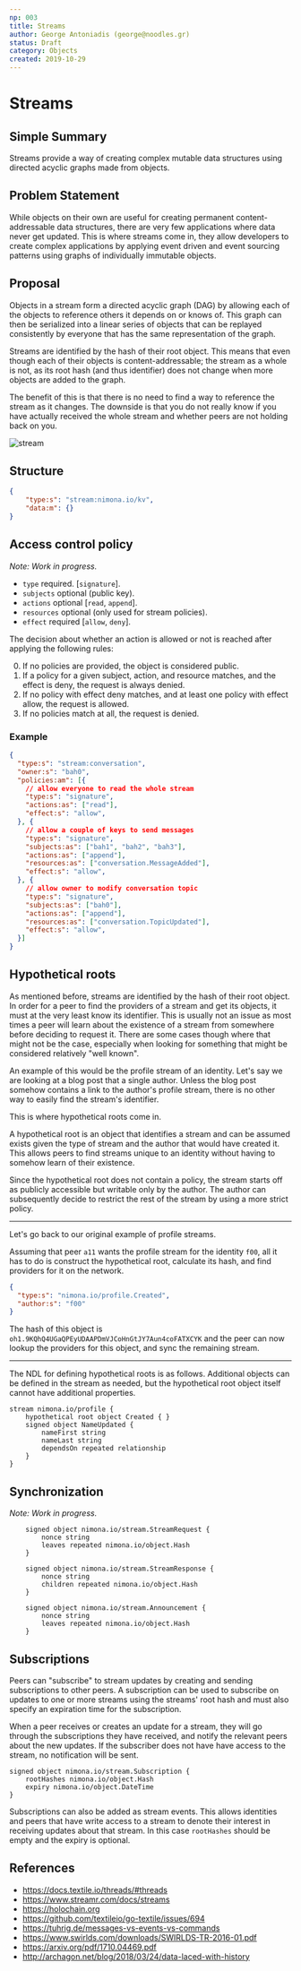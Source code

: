 ```yaml
---
np: 003
title: Streams
author: George Antoniadis (george@noodles.gr)
status: Draft
category: Objects
created: 2019-10-29
---
```


# Streams

## Simple Summary

Streams provide a way of creating complex mutable data structures using
directed acyclic graphs made from objects.

## Problem Statement

While objects on their own are useful for creating permanent content-addressable
data structures, there are very few applications where data never get updated.
This is where streams come in, they allow developers to create complex
applications by applying event driven and event sourcing patterns using graphs
of individually immutable objects.

## Proposal

Objects in a stream form a directed acyclic graph (DAG) by allowing each of the
objects to reference others it depends on or knows of. This graph can then be
serialized into a linear series of objects that can be replayed consistently by
everyone that has the same representation of the graph.

Streams are identified by the hash of their root object. This means that even
though each of their objects is content-addressable; the stream as a whole is
not, as its root hash (and thus identifier) does not change when more objects
are added to the graph.

The benefit of this is that there is no need to find a way to reference the
stream as it changes. The downside is that you do not really know if you have
actually  received the whole stream and whether peers are not holding back on
you.

![stream](./np003-streams.drawio.svg)

## Structure

```json
{
    "type:s": "stream:nimona.io/kv",
    "data:m": {}
}
```

## Access control policy

_Note: Work in progress._

* `type` required. [`signature`].
* `subjects` optional (public key).
* `actions` optional [`read`, `append`].
* `resources` optional (only used for stream policies).
* `effect` required [`allow`, `deny`].

The decision about whether an action is allowed or not is reached after
applying the following rules:

0. If no policies are provided, the object is considered public.
1. If a policy for a given subject, action, and resource matches, and the
  effect is deny, the request is always denied.
2. If no policy with effect deny matches, and at least one policy with effect
  allow, the request is allowed.
3. If no policies match at all, the request is denied.

### Example

```json
{
  "type:s": "stream:conversation",
  "owner:s": "bah0",
  "policies:am": [{
    // allow everyone to read the whole stream
    "type:s": "signature",
    "actions:as": ["read"],
    "effect:s": "allow",
  }, {
    // allow a couple of keys to send messages
    "type:s": "signature",
    "subjects:as": ["bah1", "bah2", "bah3"],
    "actions:as": ["append"],
    "resources:as": ["conversation.MessageAdded"],
    "effect:s": "allow",
  }, {
    // allow owner to modify conversation topic
    "type:s": "signature",
    "subjects:as": ["bah0"],
    "actions:as": ["append"],
    "resources:as": ["conversation.TopicUpdated"],
    "effect:s": "allow",
  }]
}
```

## Hypothetical roots

As mentioned before, streams are identified by the hash of their root object. In
order for a peer to find the providers of a stream and get its objects, it must
at the very least know its identifier. This is usually not an issue as most
times a peer will learn about the existence of a stream from somewhere before
deciding to request it. There are some cases though where that might not be the
case, especially when looking for something that might be considered relatively
"well known".

An example of this would be the profile stream of an identity. Let's say we are
looking at a blog post that a single author. Unless the blog post somehow
contains a link to the author's profile stream, there is no other way to easily
find the stream's identifier.

This is where hypothetical roots come in.

A hypothetical root is an object that identifies a stream and can be assumed
exists given the type of stream and the author that would have created it. This
allows peers to find streams unique to an identity without having to somehow
learn of their existence.

Since the hypothetical root does not contain a policy, the stream starts off as
publicly accessible but writable only by the author. The author can subsequently
decide to restrict the rest of the stream by using a more strict policy.

---

Let's go back to our original example of profile streams.

Assuming that peer `a11` wants the profile stream for the identity `f00`, all it
has to do is construct the hypothetical root, calculate its hash, and find
providers for it on the network.

```json
{
  "type:s": "nimona.io/profile.Created",
  "author:s": "f00"
}
```

The hash of this object is `oh1.9KQhQ4UGaQPEyUDAAPDmVJCoHnGtJY7Aun4coFATXCYK`
and the peer can now lookup the providers for this object, and sync the
remaining stream.

---

The NDL for defining hypothetical roots is as follows. Additional objects can be
defined in the stream as needed, but the hypothetical root object itself cannot
have additional properties.

```ndl
stream nimona.io/profile {
    hypothetical root object Created { }
    signed object NameUpdated {
        nameFirst string
        nameLast string
        dependsOn repeated relationship
    }
}
```

## Synchronization

_Note: Work in progress._

```ndl
    signed object nimona.io/stream.StreamRequest {
        nonce string
        leaves repeated nimona.io/object.Hash
    }
```

```ndl
    signed object nimona.io/stream.StreamResponse {
        nonce string
        children repeated nimona.io/object.Hash
    }
```

```ndl
    signed object nimona.io/stream.Announcement {
        nonce string
        leaves repeated nimona.io/object.Hash
    }
```

## Subscriptions

Peers can "subscribe" to stream updates by creating and sending subscriptions to
other peers. A subscription can be used to subscribe on updates to one or more
streams using the streams' root hash and must also specify an expiration time
for the subscription.

When a peer receives or creates an update for a stream, they will go through the
subscriptions they have received, and notify the relevant peers about the new
updates. If the subscriber does not have have access to the stream, no
notification will be sent.

```ndl
signed object nimona.io/stream.Subscription {
    rootHashes nimona.io/object.Hash
    expiry nimona.io/object.DateTime
}
```

Subscriptions can also be added as stream events. This allows identities and
peers that have write access to a stream to denote their interest in receiving
updates about that stream. In this case `rootHashes` should be empty and the
expiry is optional.

## References

* <https://docs.textile.io/threads/#threads>
* <https://www.streamr.com/docs/streams>
* <https://holochain.org>
* <https://github.com/textileio/go-textile/issues/694>
* <https://tuhrig.de/messages-vs-events-vs-commands>
* <https://www.swirlds.com/downloads/SWIRLDS-TR-2016-01.pdf>
* <https://arxiv.org/pdf/1710.04469.pdf>
* <http://archagon.net/blog/2018/03/24/data-laced-with-history>
